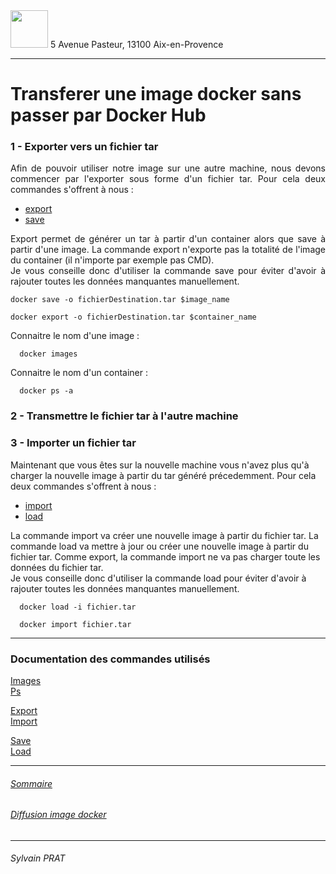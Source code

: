 <img style="height: 60px;" src="http://www.lpl-aix.fr/wp-content/uploads/2018/04/LPL_240_180.jpg" />  
5 Avenue Pasteur, 13100 Aix-en-Provence

***

# Transferer une image docker sans passer par Docker Hub

### 1 - Exporter vers un fichier tar
<p style='text-align: justify'>
Afin de pouvoir utiliser notre image sur une autre machine, nous devons commencer par l'exporter sous forme d'un fichier tar. Pour cela deux commandes s'offrent à nous :   
</p>

- [export](https://docs.docker.com/engine/reference/commandline/export/)
- [save](https://docs.docker.com/engine/reference/commandline/save/)

<p style='text-align: justify'>
Export permet de générer un tar à partir d'un container alors que save à partir d'une image. La commande export n'exporte pas la totalité de l'image du container (il n'importe par exemple pas CMD). <br> Je vous conseille donc d'utiliser la commande save pour éviter d'avoir à rajouter toutes les données manquantes manuellement.
<br>
</p>



``` shell
docker save -o fichierDestination.tar $image_name
```
``` shell
docker export -o fichierDestination.tar $container_name
```

<p style='text-align: justify'>
Connaitre le nom d'une image :
</p>

``` shell
  docker images
```

<p style='text-align: justify'>
Connaitre le nom d'un container :
</p>

``` shell
  docker ps -a
```

### 2 - Transmettre le fichier tar à l'autre machine


### 3 - Importer un fichier tar
<p style='text-align: justify'>

Maintenant que vous êtes sur la nouvelle machine vous n'avez plus qu'à charger la nouvelle image à partir du tar généré précedemment. Pour cela deux commandes s'offrent à nous :

- [import](https://docs.docker.com/engine/reference/commandline/import/)
- [load](https://docs.docker.com/engine/reference/commandline/load/)

La commande import va créer une nouvelle image à partir du fichier tar.
La commande load va mettre à jour ou créer une nouvelle image à partir du fichier tar. Comme export, la commande import ne va pas charger toute les données du fichier tar.<br>
Je vous conseille donc d'utiliser la commande load pour éviter d'avoir à rajouter toutes les données manquantes manuellement.
</p>

``` shell
  docker load -i fichier.tar
```

``` shell
  docker import fichier.tar
```


---
### Documentation des commandes utilisés

<a href="https://docs.docker.com/engine/reference/commandline/images/"> Images</a><br>
<a href="https://docs.docker.com/engine/reference/commandline/ps/"> Ps</a>


<a href="https://docs.docker.com/engine/reference/commandline/export/"> Export</a><br>
<a href="https://docs.docker.com/engine/reference/commandline/import/"> Import</a>

<a href="https://docs.docker.com/engine/reference/commandline/save/"> Save</a> <br>
<a href="https://docs.docker.com/engine/reference/commandline/load/"> Load</a>

---

###### <a href="https://github.com/sylvain-prat/DocDocker/blob/master/README.md">Sommaire</a>
###### <a href="https://github.com/sylvain-prat/DocDocker/blob/master/Diffusion_Image_Docker/Diffusion_Image_Docker.md">Diffusion image docker</a>

---
###### Sylvain PRAT
